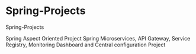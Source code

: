 # Spring-Projects
Spring-Projects

Spring Aspect Oriented Project
Spring Microservices, API Gateway, Service Registry, Monitoring Dashboard and Central configuration Project
